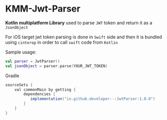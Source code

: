 # KMM-Jwt-Parser

<B>Kotlin multiplatform Library</B> used to parse ```JWT``` token and return it as a ```JsonObject```

For iOS target jwt token parsing is done in ```Swift``` side and then it is bundled using ```cinterop``` in order to call ```swift``` code from ```Kotlin```

Sample usage:

```kotlin
val parser = JwtParser()
val jsonObject = parser.parse(YOUR_JWT_TOKEN)
```


Gradle

```gradle
sourceSets {
    val commonMain by getting {
        dependencies {
           implementation("io.github.developer--:JwtParser:1.0.0")
        }
    }
}
```

